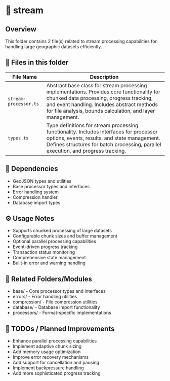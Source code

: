 # 📂 stream

## Overview
This folder contains 2 file(s) related to stream processing capabilities for handling large geographic datasets efficiently.

## 📄 Files in this folder

| File Name | Description |
|-----------|-------------|
| `stream-processor.ts` | Abstract base class for stream processing implementations. Provides core functionality for chunked data processing, progress tracking, and event handling. Includes abstract methods for file analysis, bounds calculation, and layer management. |
| `types.ts` | Type definitions for stream processing functionality. Includes interfaces for processor options, events, results, and state management. Defines structures for batch processing, parallel execution, and progress tracking. |

## 🔗 Dependencies
- GeoJSON types and utilities
- Base processor types and interfaces
- Error handling system
- Compression handler
- Database import types

## ⚙️ Usage Notes
- Supports chunked processing of large datasets
- Configurable chunk sizes and buffer management
- Optional parallel processing capabilities
- Event-driven progress tracking
- Transaction status monitoring
- Comprehensive state management
- Built-in error and warning handling

## 🔄 Related Folders/Modules
- base/ - Core processor types and interfaces
- errors/ - Error handling utilities
- compression/ - File compression utilities
- database/ - Database import functionality
- processors/ - Format-specific implementations

## 🚧 TODOs / Planned Improvements
- Enhance parallel processing capabilities
- Implement adaptive chunk sizing
- Add memory usage optimization
- Improve error recovery mechanisms
- Add support for cancellation and pausing
- Implement backpressure handling
- Add more sophisticated progress tracking